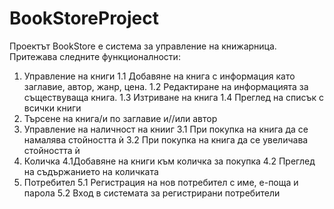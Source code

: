 # BookStoreProject
Проектът BookStore е система за управление на книжарница. Притежава следните функционалности:
1. Управление на книги
  1.1 Добавяне на книга с информация като заглавие, автор, жанр, цена.
  1.2 Редактиране на информацията за съществуваща книга.
  1.3 Изтриване на книга
  1.4 Преглед на списък с всички книги
2. Търсене на книга/и по заглавие и//или автор
3. Управление на наличност на книиг
  3.1 При покупка на книга да се намалява стойността ѝ
  3.2 При покупка на книга да се увеличава стойността ѝ
4. Количка
  4.1Добавяне на книги към количка за покупка
  4.2 Преглед на съдържанието на количката
5. Потребител
  5.1 Регистрация на нов потребител с име, е-поща и парола
  5.2 Вход в системата за регистрирани потребители
  
 
 
